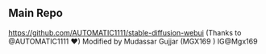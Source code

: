 ## Main Repo
https://github.com/AUTOMATIC1111/stable-diffusion-webui (Thanks to @AUTOMATIC1111 ❤)
Modified by Mudassar Gujjar (MGX169 )
IG@Mgx169


